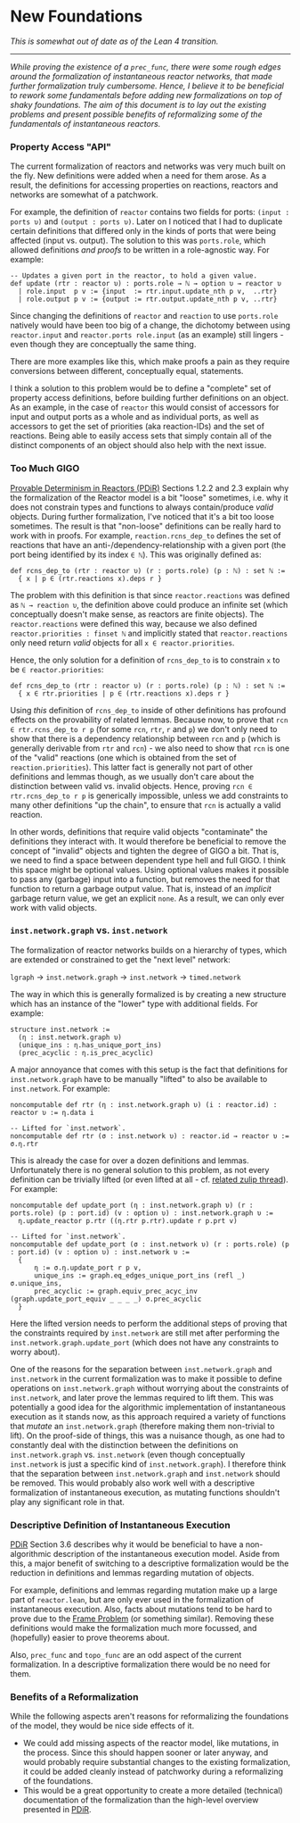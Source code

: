 # New Foundations

*This is somewhat out of date as of the Lean 4 transition.*

---

*While proving the existence of a `prec_func`, there were some rough edges around the formalization of instantaneous reactor networks, that made further formalization truly cumbersome. Hence, I believe it to be beneficial to rework some fundamentals before adding new formalizations on top of shaky foundations.
The aim of this document is to lay out the existing problems and present possible benefits of reformalizing some of the fundamentals of instantaneous reactors.*

### Property Access "API"

The current formalization of reactors and networks was very much built on the fly. New definitions were added when a need for them arose. As a result, the definitions for accessing properties on reactions, reactors and networks are somewhat of a patchwork. 

For example, the definition of `reactor` contains two fields for ports: `(input : ports υ)` and `(output : ports υ)`. Later on I noticed that I had to duplicate certain definitions that differed only in the kinds of ports that were being affected (input vs. output). The solution to this was `ports.role`, which allowed definitions *and proofs* to be written in a role-agnostic way. For example:

```lean
-- Updates a given port in the reactor, to hold a given value.
def update (rtr : reactor υ) : ports.role → ℕ → option υ → reactor υ
  | role.input  p v := {input  := rtr.input.update_nth p v,  ..rtr}
  | role.output p v := {output := rtr.output.update_nth p v, ..rtr}
```

Since changing the definitions of `reactor` and `reaction` to use `ports.role` natively would have been too big of a change, the dichotomy between using `reactor.input` and `reactor.ports role.input` (as an example) still lingers - even though they are conceptually the same thing.

There are more examples like this, which make proofs a pain as they require conversions between different, conceptually equal, statements.

I think a solution to this problem would be to define a "complete" set of property access definitions, before building further definitions on an object.
As an example, in the case of `reactor` this would consist of accessors for input and output ports as a whole and as individual ports, as well as accessors to get the set of priorities (aka reaction-IDs) and the set of reactions.
Being able to easily access sets that simply contain all of the distinct components of an object should also help with the next issue. 

### Too Much GIGO

[Provable Determinism in Reactors (PDiR)](https://github.com/marcusrossel/bachelors-thesis/blob/main/Thesis/Thesis.pdf) Sections 1.2.2 and 2.3 explain why the formalization of the Reactor model is a bit "loose" sometimes, i.e. why it does not constrain types and functions to always contain/produce *valid* objects. During further formalization, I've noticed that it's a bit too loose sometimes. The result is that "non-loose" definitions can be really hard to work with in proofs. For example, `reaction.rcns_dep_to` defines the set of reactions that have an anti-/dependency-relationship with a given port (the port being identified by its index `∈ ℕ`).
This was originally defined as:

```lean
def rcns_dep_to (rtr : reactor υ) (r : ports.role) (p : ℕ) : set ℕ :=
  { x | p ∈ (rtr.reactions x).deps r }
```

The problem with this definition is that since `reactor.reactions` was defined as `ℕ → reaction υ`, the definition above could produce an infinite set (which conceptually doesn't make sense, as reactors are finite objects).
The `reactor.reactions` were defined this way, because we also defined `reactor.priorities : finset ℕ` and implicitly stated that `reactor.reactions` only need return *valid* objects for all `x ∈ reactor.priorities`.

Hence, the only solution for a definition of `rcns_dep_to` is to constrain `x` to be `∈ reactor.priorities`:

```lean
def rcns_dep_to (rtr : reactor υ) (r : ports.role) (p : ℕ) : set ℕ :=
  { x ∈ rtr.priorities | p ∈ (rtr.reactions x).deps r }
```

Using *this* definition of `rcns_dep_to` inside of other definitions has profound effects on the provability of related lemmas.
Because now, to prove that `rcn ∈ rtr.rcns_dep_to r p` (for some `rcn`, `rtr`, `r` and `p`) we don't only need to show that there is a dependency relationship between `rcn` and `p` (which is generally derivable from `rtr` and `rcn`) - we also need to show that `rcn` is one of the "valid" reactions (one which is obtained from the set of `reaction.priorities`).
This latter fact is generally not part of other definitions and lemmas though, as we usually don't care about the distinction between valid vs. invalid objects.
Hence, proving `rcn ∈ rtr.rcns_dep_to r p` is generically impossible, unless we add constraints to many other definitions "up the chain", to ensure that `rcn` is actually a valid reaction.

In other words, definitions that require valid objects "contaminate" the definitions they interact with.
It would therefore be beneficial to remove the concept of "invalid" objects and tighten the degree of GIGO a bit.
That is, we need to find a space between dependent type hell and full GIGO. I think this space might be optional values.
Using optional values makes it possible to pass any (garbage) input into a function, but removes the need for that function to return a garbage output value.
That is, instead of an *implicit* garbage return value, we get an explicit `none`.
As a result, we can only ever work with valid objects.

### `inst.network.graph` vs. `inst.network`

The formalization of reactor networks builds on a hierarchy of types, which are extended or constrained to get the "next level" network:

`lgraph` → `inst.network.graph` → `inst.network` → `timed.network`

The way in which this is generally formalized is by creating a new structure which has an instance of the "lower" type with additional fields. For example:

```lean
structure inst.network :=
  (η : inst.network.graph υ)
  (unique_ins : η.has_unique_port_ins)
  (prec_acyclic : η.is_prec_acyclic)
```

A major annoyance that comes with this setup is the fact that definitions for `inst.network.graph` have to be manually "lifted" to also be available to `inst.network`. For example:

```lean
noncomputable def rtr (η : inst.network.graph υ) (i : reactor.id) : reactor υ := η.data i

-- Lifted for `inst.network`.
noncomputable def rtr (σ : inst.network υ) : reactor.id → reactor υ := σ.η.rtr
```

This is already the case for over a dozen definitions and lemmas.
Unfortunately there is no general solution to this problem, as not every definition can be trivially lifted (or even lifted at all - cf. [related zulip thread](https://leanprover.zulipchat.com/#narrow/stream/113489-new-members/topic/Building.20up.20types)). For example: 

```lean
noncomputable def update_port (η : inst.network.graph υ) (r : ports.role) (p : port.id) (v : option υ) : inst.network.graph υ :=
  η.update_reactor p.rtr ((η.rtr p.rtr).update r p.prt v)

-- Lifted for `inst.network`.
noncomputable def update_port (σ : inst.network υ) (r : ports.role) (p : port.id) (v : option υ) : inst.network υ :=
  {
      η := σ.η.update_port r p v,
      unique_ins := graph.eq_edges_unique_port_ins (refl _) σ.unique_ins,
      prec_acyclic := graph.equiv_prec_acyc_inv (graph.update_port_equiv _ _ _ _) σ.prec_acyclic
  }
```

Here the lifted version needs to perform the additional steps of proving that the constraints required by `inst.network` are still met after performing the `inst.network.graph.update_port` (which does not have any constraints to worry about). 

One of the reasons for the separation between `inst.network.graph` and `inst.network` in the current formalization was to make it possible to define operations on `inst.network.graph` without worrying about the constraints of `inst.network`, and later prove the lemmas required to lift them. This was potentially a good idea for the algorithmic implementation of instantaneous execution as it stands now, as this approach required a variety of functions that *mutate* an `inst.network.graph` (therefore making them non-trivial to lift). On the proof-side of things, this was a nuisance though, as one had to constantly deal with the distinction between the definitions on `inst.network.graph` vs. `inst.network` (even though conceptually `inst.network` is just a specific kind of `inst.network.graph`).
I therefore think that the separation between `inst.network.graph` and `inst.network` should be removed.
This would probably also work well with a descriptive formalization of instantaneous execution, as mutating functions shouldn't play any significant role in that.

### Descriptive Definition of Instantaneous Execution

[PDiR](https://github.com/marcusrossel/bachelors-thesis/blob/main/Thesis/Thesis.pdf) Section 3.6 describes why it would be beneficial to have a non-algorithmic description of the instantaneous execution model.
Aside from this, a major benefit of switching to a descriptive formalization would be the reduction in definitions and lemmas regarding mutation of objects.

For example, definitions and lemmas regarding mutation make up a large part of `reactor.lean`, but are only ever used in the formalization of instantaneous execution. 
Also, facts about mutations tend to be hard to prove due to the [Frame Problem](https://en.wikipedia.org/wiki/Frame_problem) (or something similar).
Removing these definitions would make the formalization much more focussed, and (hopefully) easier to prove theorems about.

Also, `prec_func` and `topo_func` are an odd aspect of the current formalization. 
In a descriptive formalization there would be no need for them.

### Benefits of a Reformalization

While the following aspects aren't reasons for reformalizing the foundations of the model, they would be nice side effects of it.

* We could add missing aspects of the reactor model, like mutations, in the process. Since this should happen sooner or later anyway, and would probably require substantial changes to the existing formalization, it could be added cleanly instead of patchworky during a reformalizing of the foundations.
* This would be a great opportunity to create a more detailed (technical) documentation of the formalization than the high-level overview presented in [PDiR](https://github.com/marcusrossel/bachelors-thesis/blob/main/Thesis/Thesis.pdf).
